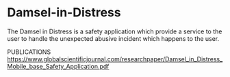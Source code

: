 # Damsel-in-Distress
The Damsel in Distress is a safety
application which provide a service to the user to
handle the unexpected abusive incident which
happens to the user. 


PUBLICATIONS
https://www.globalscientificjournal.com/researchpaper/Damsel_in_Distress_Mobile_base_Safety_Application.pdf
